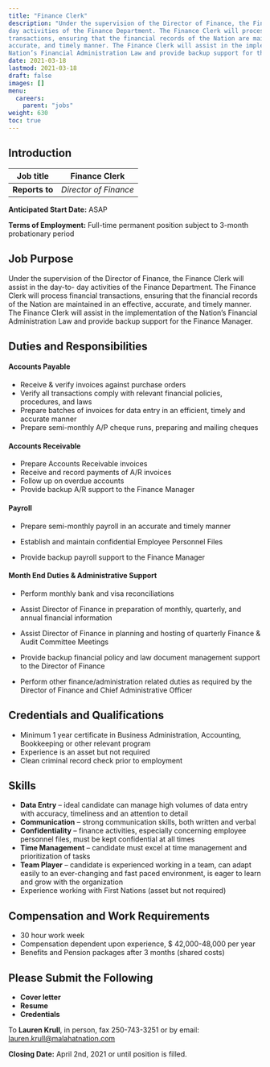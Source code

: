 ```yaml
---
title: "Finance Clerk"
description: "Under the supervision of the Director of Finance, the Finance Clerk will assist in the day-to-
day activities of the Finance Department. The Finance Clerk will process financial
transactions, ensuring that the financial records of the Nation are maintained in an effective,
accurate, and timely manner. The Finance Clerk will assist in the implementation of the
Nation’s Financial Administration Law and provide backup support for the Finance Manager."
date: 2021-03-18
lastmod: 2021-03-18
draft: false
images: []
menu:
  careers:
    parent: "jobs"
weight: 630
toc: true
---
```

## Introduction

| **Job title** | **Finance Clerk** |
| --- | --- |
| **Reports to** | _Director of Finance_ |

**Anticipated Start Date:** ASAP

**Terms of Employment:** Full-time permanent position subject to 3-month probationary period

## Job Purpose

Under the supervision of the Director of Finance, the Finance Clerk will assist in the day-to-
day activities of the Finance Department. The Finance Clerk will process financial
transactions, ensuring that the financial records of the Nation are maintained in an effective,
accurate, and timely manner. The Finance Clerk will assist in the implementation of the
Nation’s Financial Administration Law and provide backup support for the Finance Manager.


## Duties and Responsibilities

#### Accounts Payable

- Receive & verify invoices against purchase orders
- Verify all transactions comply with relevant financial policies, procedures, and laws
- Prepare batches of invoices for data entry in an efficient, timely and accurate manner
- Prepare semi-monthly A/P cheque runs, preparing and mailing cheques

#### Accounts Receivable

- Prepare Accounts Receivable invoices
- Receive and record payments of A/R invoices
- Follow up on overdue accounts
- Provide backup A/R support to the Finance Manager

#### Payroll

- Prepare semi-monthly payroll in an accurate and timely manner

- Establish and maintain confidential Employee Personnel Files

- Provide backup payroll support to the Finance Manager

#### Month End Duties & Administrative Support

- Perform monthly bank and visa reconciliations

- Assist Director of Finance in preparation of monthly, quarterly, and annual financial information

- Assist Director of Finance in planning and hosting of quarterly Finance & Audit Committee Meetings

- Provide backup financial policy and law document management support to the Director of Finance

- Perform other finance/administration related duties as required by the Director of Finance and Chief Administrative Officer

## Credentials and Qualifications

- Minimum 1 year certificate in Business Administration, Accounting, Bookkeeping or other relevant program
- Experience is an asset but not required
- Clean criminal record check prior to employment

## Skills

- **Data Entry** – ideal candidate can manage high volumes of data entry with accuracy, timeliness and an attention to detail
- **Communication** – strong communication skills, both written and verbal
- **Confidentiality** – finance activities, especially concerning employee personnel files, must be kept confidential at all times
- **Time Management** – candidate must excel at time management and prioritization of tasks
- **Team Player** – candidate is experienced working in a team, can adapt easily to an ever-changing and fast paced environment, is eager to learn and grow with the organization
- Experience working with First Nations (asset but not required)

## Compensation and Work Requirements

- 30 hour work week
- Compensation dependent upon experience, $ 42,000-48,000 per year
- Benefits and Pension packages after 3 months (shared costs)

## Please Submit the Following
- **Cover letter**
- **Resume**
- **Credentials**

To **Lauren Krull**, in person, fax 250-743-3251 or by email: [lauren.krull@malahatnation.com](mailto:lauren.krull@malahatnation.com)

**Closing Date:** April 2nd, 2021 or until position is filled.
